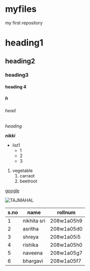 # myfiles
my first repository
# heading1
## heading2
### heading3
#### heading 4
##### h
###### head
*heading* 

 ***nikki***
 * list1
   * 1
   * 2
   * 3
 
 1. vegetable
       1. carraot
       2. beetroot

[google](https://www.google.com/search?channel=fs&client=ubuntu&q=google)

![TAJMAHAL](https://cdn.britannica.com/86/170586-050-AB7FEFAE/Taj-Mahal-Agra-India.jpg)

s.no|name|rollnum
----|----|-------
1|nikhita sri|208w1a05h9
2|asritha|208w1a05d0
3|shreya|208w1a05i5
4|rishika|208w1a05h0
5|naveena|208w1a05g7
6|bhargavi|208w1a05f7


